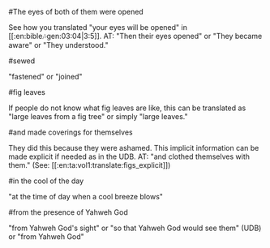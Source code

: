 #The eyes of both of them were opened

See how you translated "your eyes will be opened" in [[:en:bible:notes:gen:03:04|3:5]]. AT: "Then their eyes opened" or "They became aware" or "They understood."

#sewed

"fastened" or "joined"

#fig leaves

If people do not know what fig leaves are like, this can be translated as "large leaves from a fig tree" or simply "large leaves."

#and made coverings for themselves

They did this because they were ashamed. This implicit information can be made explicit if needed as in the UDB. AT: "and clothed themselves with them." (See: [[:en:ta:vol1:translate:figs_explicit]])

#in the cool of the day

"at the time of day when a cool breeze blows"

#from the presence of Yahweh God

"from Yahweh God's sight" or "so that Yahweh God would see them" (UDB) or "from Yahweh God"